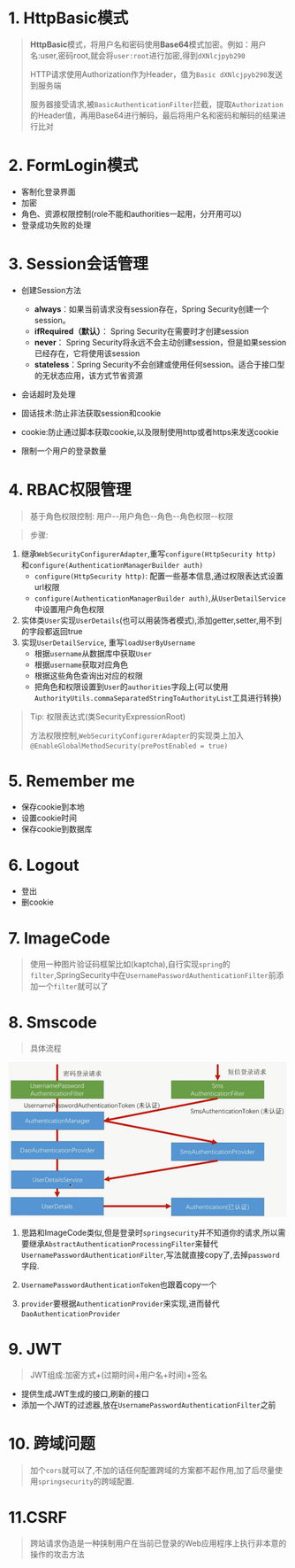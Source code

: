 # 1. HttpBasic模式
>**HttpBasic**模式，将用户名和密码使用**Base64**模式加密。例如：用户名:user,密码root,就会将`user:root`进行加密,得到`dXNlcjpyb290`
>
>HTTP请求使用Authorization作为Header，值为`Basic dXNlcjpyb290`发送到服务端
>
>服务器接受请求,被`BasicAuthenticationFilter`拦截，提取`Authorization`的Header值，再用Base64进行解码，最后将用户名和密码和解码的结果进行比对

# 2. FormLogin模式
- 客制化登录界面
- 加密
- 角色、资源权限控制(role不能和authorities一起用，分开用可以)
- 登录成功失败的处理

# 3. Session会话管理

- 创建Session方法
  - **always**：如果当前请求没有session存在，Spring Security创建一个session。
  - **ifRequired（默认）**： Spring Security在需要时才创建session
  - **never**： Spring Security将永远不会主动创建session，但是如果session已经存在，它将使用该session
  - **stateless**：Spring Security不会创建或使用任何session。适合于接口型的无状态应用，该方式节省资源

- 会话超时及处理

- 固话技术:防止非法获取session和cookie

- cookie:防止通过脚本获取cookie,以及限制使用http或者https来发送cookie
- 限制一个用户的登录数量

# 4. RBAC权限管理

> 基于角色权限控制: 用户--用户角色--角色--角色权限--权限

> 步骤:

1. 继承`WebSecurityConfigurerAdapter`,重写`configure(HttpSecurity http) `和`configure(AuthenticationManagerBuilder auth)`
   - `configure(HttpSecurity http)`: 配置一些基本信息,通过权限表达式设置url权限
   - `configure(AuthenticationManagerBuilder auth)`,从`UserDetailService`中设置用户角色权限
2. 实体类`User`实现`UserDetails`(也可以用装饰者模式),添加getter,setter,用不到的字段都返回true
3. 实现`UserDetailService`, 重写`loadUserByUsername`
   - 根据`username`从数据库中获取`User`
   - 根据`username`获取对应角色
   - 根据这些角色查询出对应的权限
   - 把角色和权限设置到`User`的`authorities`字段上(可以使用`AuthorityUtils.commaSeparatedStringToAuthorityList`工具进行转换)

>Tip: 权限表达式(类SecurityExpressionRoot)
>
>方法权限控制,`WebSecurityConfigurerAdapter`的实现类上加入`@EnableGlobalMethodSecurity(prePostEnabled = true)`

# 5. Remember me

- 保存cookie到本地
- 设置cookie时间
- 保存cookie到数据库

# 6. Logout

- 登出
- 删cookie

# 7. ImageCode

> 使用一种图片验证码框架比如(kaptcha),自行实现`spring`的`filter`,SpringSecurity中在`UsernamePasswordAuthenticationFilter`前添加一个`filter`就可以了

# 8. Smscode

> 具体流程

![image-20200518164032643](./image/smscode.png)

1. 思路和ImageCode类似,但是登录时`springsecurity`并不知道你的请求,所以需要继承`AbstractAuthenticationProcessingFilter`来替代`UsernamePasswordAuthenticationFilter`,写法就直接copy了,去掉`password`字段.

2. `UsernamePasswordAuthenticationToken`也跟着copy一个

3. `provider`要根据`AuthenticationProvider`来实现,进而替代`DaoAuthenticationProvider`

# 9. JWT

> JWT组成:加密方式+(过期时间+用户名+时间)+签名

- 提供生成JWT生成的接口,刷新的接口
- 添加一个JWT的过滤器,放在`UsernamePasswordAuthenticationFilter`之前

# 10. 跨域问题

> 加个`cors`就可以了,不加的话任何配置跨域的方案都不起作用,加了后尽量使用`springsecurity`的跨域配置.

# 11.CSRF

> 跨站请求伪造是一种挟制用户在当前已登录的Web应用程序上执行非本意的操作的攻击方法